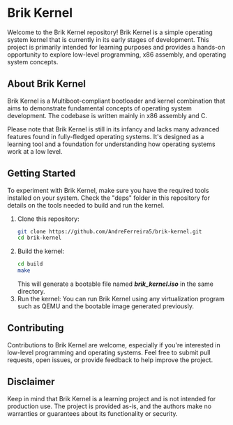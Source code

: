 # Brik Kernel

Welcome to the Brik Kernel repository! Brik Kernel is a simple operating system kernel that is currently in its early stages of development. This project is primarily intended for learning purposes and provides a hands-on opportunity to explore low-level programming, x86 assembly, and operating system concepts.

## About Brik Kernel

Brik Kernel is a Multiboot-compliant bootloader and kernel combination that aims to demonstrate fundamental concepts of operating system development. The codebase is written mainly in x86 assembly and C.

Please note that Brik Kernel is still in its infancy and lacks many advanced features found in fully-fledged operating systems. It's designed as a learning tool and a foundation for understanding how operating systems work at a low level.

## Getting Started

To experiment with Brik Kernel, make sure you have the required tools installed on your system. Check the "deps" folder in this repository for details on the tools needed to build and run the kernel.

1. Clone this repository:
   ```sh
   git clone https://github.com/AndreFerreira5/brik-kernel.git
   cd brik-kernel
   ```
2. Build the kernel:
   ```sh
   cd build
   make
   ```
   This will generate a bootable file named ***brik_kernel.iso*** in the same directory.
3. Run the kernel:
   You can run Brik Kernel using any virtualization program such as QEMU and the bootable image generated previously.

## Contributing

Contributions to Brik Kernel are welcome, especially if you're interested in low-level programming and operating systems. Feel free to submit pull requests, open issues, or provide feedback to help improve the project.

## Disclaimer

Keep in mind that Brik Kernel is a learning project and is not intended for production use. The project is provided as-is, and the authors make no warranties or guarantees about its functionality or security.